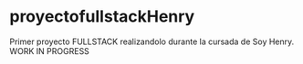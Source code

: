 # proyectofullstackHenry
Primer proyecto FULLSTACK realizandolo durante la cursada de Soy Henry. WORK IN PROGRESS
